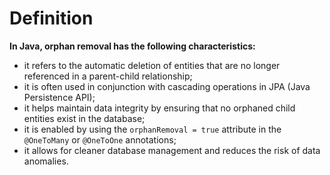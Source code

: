 # Definition
**In Java, orphan removal has the following characteristics:**
- it refers to the automatic deletion of entities that are no longer referenced in a parent-child relationship;
- it is often used in conjunction with cascading operations in JPA (Java Persistence API);
- it helps maintain data integrity by ensuring that no orphaned child entities exist in the database;
- it is enabled by using the `orphanRemoval = true` attribute in the `@OneToMany` or `@OneToOne` annotations;
- it allows for cleaner database management and reduces the risk of data anomalies.
